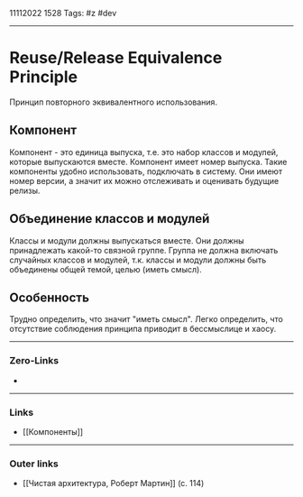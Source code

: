 11112022 1528
Tags: #z #dev

---
# Reuse/Release Equivalence Principle

Принцип повторного эквивалентного использования.

## Компонент

Компонент - это единица выпуска, т.е. это набор классов и модулей, которые выпускаются вместе. Компонент имеет номер выпуска. Такие компоненты удобно использовать, подключать в систему. Они имеют номер версии, а значит их можно отслеживать и оценивать будущие релизы.

## Объединение классов и модулей

Классы и модули должны выпускаться вместе. Они должны принадлежать какой-то связной группе. Группа не должна включать случайных классов и модулей, т.к. классы и модули должны быть объединены общей темой, целью (иметь смысл).

## Особенность

Трудно определить, что значит "иметь смысл". Легко определить, что отсутствие соблюдения принципа приводит в бессмыслице и хаосу.

---
### Zero-Links
- 

---
### Links
- [[Компоненты]]

---
### Outer links
- [[Чистая архитектура, Роберт Мартин]] (с. 114)